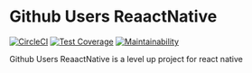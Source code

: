 # Github Users ReaactNative

[![CircleCI](https://circleci.com/gh/bibangamba/githubusers_react_native.svg?style=svg)](https://circleci.com/gh/bibangamba/githubusers_react_native)
[![Test Coverage](https://api.codeclimate.com/v1/badges/f74696ff007e26e78e6d/test_coverage)](https://codeclimate.com/github/bibangamba/githubusers_react_native/test_coverage)
[![Maintainability](https://api.codeclimate.com/v1/badges/f74696ff007e26e78e6d/maintainability)](https://codeclimate.com/github/bibangamba/githubusers_react_native/maintainability)

Github Users ReaactNative is a level up project for react native
